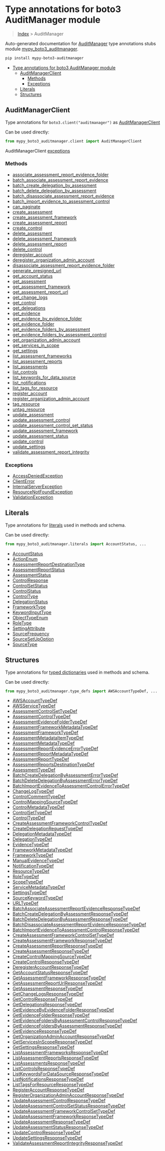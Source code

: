 # Type annotations for boto3 AuditManager module

> [Index](../index.md) > AuditManager

Auto-generated documentation for [AuditManager](https://boto3.amazonaws.com/v1/documentation/api/latest/reference/services/auditmanager.html#AuditManager)
type annotations stubs module [mypy_boto3_auditmanager](https://pypi.org/project/mypy-boto3-auditmanager/).

```bash
pip install mypy-boto3-auditmanager
```

- [Type annotations for boto3 AuditManager module](#type-annotations-for-boto3-auditmanager-module)
  - [AuditManagerClient](#auditmanagerclient)
    - [Methods](#methods)
    - [Exceptions](#exceptions)
  - [Literals](#literals)
  - [Structures](#structures)

## AuditManagerClient

Type annotations for  `boto3.client("auditmanager")` as [AuditManagerClient](./client.md)

Can be used directly:

```python
from mypy_boto3_auditmanager.client import AuditManagerClient
```


AuditManagerClient [exceptions](./client.md#exceptions)



### Methods
- [associate_assessment_report_evidence_folder](./client.md#associate-assessment-report-evidence-folder)
- [batch_associate_assessment_report_evidence](./client.md#batch-associate-assessment-report-evidence)
- [batch_create_delegation_by_assessment](./client.md#batch-create-delegation-by-assessment)
- [batch_delete_delegation_by_assessment](./client.md#batch-delete-delegation-by-assessment)
- [batch_disassociate_assessment_report_evidence](./client.md#batch-disassociate-assessment-report-evidence)
- [batch_import_evidence_to_assessment_control](./client.md#batch-import-evidence-to-assessment-control)
- [can_paginate](./client.md#can-paginate)
- [create_assessment](./client.md#create-assessment)
- [create_assessment_framework](./client.md#create-assessment-framework)
- [create_assessment_report](./client.md#create-assessment-report)
- [create_control](./client.md#create-control)
- [delete_assessment](./client.md#delete-assessment)
- [delete_assessment_framework](./client.md#delete-assessment-framework)
- [delete_assessment_report](./client.md#delete-assessment-report)
- [delete_control](./client.md#delete-control)
- [deregister_account](./client.md#deregister-account)
- [deregister_organization_admin_account](./client.md#deregister-organization-admin-account)
- [disassociate_assessment_report_evidence_folder](./client.md#disassociate-assessment-report-evidence-folder)
- [generate_presigned_url](./client.md#generate-presigned-url)
- [get_account_status](./client.md#get-account-status)
- [get_assessment](./client.md#get-assessment)
- [get_assessment_framework](./client.md#get-assessment-framework)
- [get_assessment_report_url](./client.md#get-assessment-report-url)
- [get_change_logs](./client.md#get-change-logs)
- [get_control](./client.md#get-control)
- [get_delegations](./client.md#get-delegations)
- [get_evidence](./client.md#get-evidence)
- [get_evidence_by_evidence_folder](./client.md#get-evidence-by-evidence-folder)
- [get_evidence_folder](./client.md#get-evidence-folder)
- [get_evidence_folders_by_assessment](./client.md#get-evidence-folders-by-assessment)
- [get_evidence_folders_by_assessment_control](./client.md#get-evidence-folders-by-assessment-control)
- [get_organization_admin_account](./client.md#get-organization-admin-account)
- [get_services_in_scope](./client.md#get-services-in-scope)
- [get_settings](./client.md#get-settings)
- [list_assessment_frameworks](./client.md#list-assessment-frameworks)
- [list_assessment_reports](./client.md#list-assessment-reports)
- [list_assessments](./client.md#list-assessments)
- [list_controls](./client.md#list-controls)
- [list_keywords_for_data_source](./client.md#list-keywords-for-data-source)
- [list_notifications](./client.md#list-notifications)
- [list_tags_for_resource](./client.md#list-tags-for-resource)
- [register_account](./client.md#register-account)
- [register_organization_admin_account](./client.md#register-organization-admin-account)
- [tag_resource](./client.md#tag-resource)
- [untag_resource](./client.md#untag-resource)
- [update_assessment](./client.md#update-assessment)
- [update_assessment_control](./client.md#update-assessment-control)
- [update_assessment_control_set_status](./client.md#update-assessment-control-set-status)
- [update_assessment_framework](./client.md#update-assessment-framework)
- [update_assessment_status](./client.md#update-assessment-status)
- [update_control](./client.md#update-control)
- [update_settings](./client.md#update-settings)
- [validate_assessment_report_integrity](./client.md#validate-assessment-report-integrity)




### Exceptions
- [AccessDeniedException](./client.md#accessdeniedexception)
- [ClientError](./client.md#clienterror)
- [InternalServerException](./client.md#internalserverexception)
- [ResourceNotFoundException](./client.md#resourcenotfoundexception)
- [ValidationException](./client.md#validationexception)










## Literals

Type annotations for [literals](./literals.md) used in methods and schema.

Can be used directly:

```python
from mypy_boto3_auditmanager.literals import AccountStatus, ...
```

- [AccountStatus](./literals.md#accountstatus)
- [ActionEnum](./literals.md#actionenum)
- [AssessmentReportDestinationType](./literals.md#assessmentreportdestinationtype)
- [AssessmentReportStatus](./literals.md#assessmentreportstatus)
- [AssessmentStatus](./literals.md#assessmentstatus)
- [ControlResponse](./literals.md#controlresponse)
- [ControlSetStatus](./literals.md#controlsetstatus)
- [ControlStatus](./literals.md#controlstatus)
- [ControlType](./literals.md#controltype)
- [DelegationStatus](./literals.md#delegationstatus)
- [FrameworkType](./literals.md#frameworktype)
- [KeywordInputType](./literals.md#keywordinputtype)
- [ObjectTypeEnum](./literals.md#objecttypeenum)
- [RoleType](./literals.md#roletype)
- [SettingAttribute](./literals.md#settingattribute)
- [SourceFrequency](./literals.md#sourcefrequency)
- [SourceSetUpOption](./literals.md#sourcesetupoption)
- [SourceType](./literals.md#sourcetype)




## Structures


Type annotations for [typed dictionaries](./type_defs.md) used in methods and schema.

Can be used directly:

```python
from mypy_boto3_auditmanager.type_defs import AWSAccountTypeDef, ...
```

- [AWSAccountTypeDef](./type_defs.md#awsaccounttypedef)
- [AWSServiceTypeDef](./type_defs.md#awsservicetypedef)
- [AssessmentControlSetTypeDef](./type_defs.md#assessmentcontrolsettypedef)
- [AssessmentControlTypeDef](./type_defs.md#assessmentcontroltypedef)
- [AssessmentEvidenceFolderTypeDef](./type_defs.md#assessmentevidencefoldertypedef)
- [AssessmentFrameworkMetadataTypeDef](./type_defs.md#assessmentframeworkmetadatatypedef)
- [AssessmentFrameworkTypeDef](./type_defs.md#assessmentframeworktypedef)
- [AssessmentMetadataItemTypeDef](./type_defs.md#assessmentmetadataitemtypedef)
- [AssessmentMetadataTypeDef](./type_defs.md#assessmentmetadatatypedef)
- [AssessmentReportEvidenceErrorTypeDef](./type_defs.md#assessmentreportevidenceerrortypedef)
- [AssessmentReportMetadataTypeDef](./type_defs.md#assessmentreportmetadatatypedef)
- [AssessmentReportTypeDef](./type_defs.md#assessmentreporttypedef)
- [AssessmentReportsDestinationTypeDef](./type_defs.md#assessmentreportsdestinationtypedef)
- [AssessmentTypeDef](./type_defs.md#assessmenttypedef)
- [BatchCreateDelegationByAssessmentErrorTypeDef](./type_defs.md#batchcreatedelegationbyassessmenterrortypedef)
- [BatchDeleteDelegationByAssessmentErrorTypeDef](./type_defs.md#batchdeletedelegationbyassessmenterrortypedef)
- [BatchImportEvidenceToAssessmentControlErrorTypeDef](./type_defs.md#batchimportevidencetoassessmentcontrolerrortypedef)
- [ChangeLogTypeDef](./type_defs.md#changelogtypedef)
- [ControlCommentTypeDef](./type_defs.md#controlcommenttypedef)
- [ControlMappingSourceTypeDef](./type_defs.md#controlmappingsourcetypedef)
- [ControlMetadataTypeDef](./type_defs.md#controlmetadatatypedef)
- [ControlSetTypeDef](./type_defs.md#controlsettypedef)
- [ControlTypeDef](./type_defs.md#controltypedef)
- [CreateAssessmentFrameworkControlTypeDef](./type_defs.md#createassessmentframeworkcontroltypedef)
- [CreateDelegationRequestTypeDef](./type_defs.md#createdelegationrequesttypedef)
- [DelegationMetadataTypeDef](./type_defs.md#delegationmetadatatypedef)
- [DelegationTypeDef](./type_defs.md#delegationtypedef)
- [EvidenceTypeDef](./type_defs.md#evidencetypedef)
- [FrameworkMetadataTypeDef](./type_defs.md#frameworkmetadatatypedef)
- [FrameworkTypeDef](./type_defs.md#frameworktypedef)
- [ManualEvidenceTypeDef](./type_defs.md#manualevidencetypedef)
- [NotificationTypeDef](./type_defs.md#notificationtypedef)
- [ResourceTypeDef](./type_defs.md#resourcetypedef)
- [RoleTypeDef](./type_defs.md#roletypedef)
- [ScopeTypeDef](./type_defs.md#scopetypedef)
- [ServiceMetadataTypeDef](./type_defs.md#servicemetadatatypedef)
- [SettingsTypeDef](./type_defs.md#settingstypedef)
- [SourceKeywordTypeDef](./type_defs.md#sourcekeywordtypedef)
- [URLTypeDef](./type_defs.md#urltypedef)
- [BatchAssociateAssessmentReportEvidenceResponseTypeDef](./type_defs.md#batchassociateassessmentreportevidenceresponsetypedef)
- [BatchCreateDelegationByAssessmentResponseTypeDef](./type_defs.md#batchcreatedelegationbyassessmentresponsetypedef)
- [BatchDeleteDelegationByAssessmentResponseTypeDef](./type_defs.md#batchdeletedelegationbyassessmentresponsetypedef)
- [BatchDisassociateAssessmentReportEvidenceResponseTypeDef](./type_defs.md#batchdisassociateassessmentreportevidenceresponsetypedef)
- [BatchImportEvidenceToAssessmentControlResponseTypeDef](./type_defs.md#batchimportevidencetoassessmentcontrolresponsetypedef)
- [CreateAssessmentFrameworkControlSetTypeDef](./type_defs.md#createassessmentframeworkcontrolsettypedef)
- [CreateAssessmentFrameworkResponseTypeDef](./type_defs.md#createassessmentframeworkresponsetypedef)
- [CreateAssessmentReportResponseTypeDef](./type_defs.md#createassessmentreportresponsetypedef)
- [CreateAssessmentResponseTypeDef](./type_defs.md#createassessmentresponsetypedef)
- [CreateControlMappingSourceTypeDef](./type_defs.md#createcontrolmappingsourcetypedef)
- [CreateControlResponseTypeDef](./type_defs.md#createcontrolresponsetypedef)
- [DeregisterAccountResponseTypeDef](./type_defs.md#deregisteraccountresponsetypedef)
- [GetAccountStatusResponseTypeDef](./type_defs.md#getaccountstatusresponsetypedef)
- [GetAssessmentFrameworkResponseTypeDef](./type_defs.md#getassessmentframeworkresponsetypedef)
- [GetAssessmentReportUrlResponseTypeDef](./type_defs.md#getassessmentreporturlresponsetypedef)
- [GetAssessmentResponseTypeDef](./type_defs.md#getassessmentresponsetypedef)
- [GetChangeLogsResponseTypeDef](./type_defs.md#getchangelogsresponsetypedef)
- [GetControlResponseTypeDef](./type_defs.md#getcontrolresponsetypedef)
- [GetDelegationsResponseTypeDef](./type_defs.md#getdelegationsresponsetypedef)
- [GetEvidenceByEvidenceFolderResponseTypeDef](./type_defs.md#getevidencebyevidencefolderresponsetypedef)
- [GetEvidenceFolderResponseTypeDef](./type_defs.md#getevidencefolderresponsetypedef)
- [GetEvidenceFoldersByAssessmentControlResponseTypeDef](./type_defs.md#getevidencefoldersbyassessmentcontrolresponsetypedef)
- [GetEvidenceFoldersByAssessmentResponseTypeDef](./type_defs.md#getevidencefoldersbyassessmentresponsetypedef)
- [GetEvidenceResponseTypeDef](./type_defs.md#getevidenceresponsetypedef)
- [GetOrganizationAdminAccountResponseTypeDef](./type_defs.md#getorganizationadminaccountresponsetypedef)
- [GetServicesInScopeResponseTypeDef](./type_defs.md#getservicesinscoperesponsetypedef)
- [GetSettingsResponseTypeDef](./type_defs.md#getsettingsresponsetypedef)
- [ListAssessmentFrameworksResponseTypeDef](./type_defs.md#listassessmentframeworksresponsetypedef)
- [ListAssessmentReportsResponseTypeDef](./type_defs.md#listassessmentreportsresponsetypedef)
- [ListAssessmentsResponseTypeDef](./type_defs.md#listassessmentsresponsetypedef)
- [ListControlsResponseTypeDef](./type_defs.md#listcontrolsresponsetypedef)
- [ListKeywordsForDataSourceResponseTypeDef](./type_defs.md#listkeywordsfordatasourceresponsetypedef)
- [ListNotificationsResponseTypeDef](./type_defs.md#listnotificationsresponsetypedef)
- [ListTagsForResourceResponseTypeDef](./type_defs.md#listtagsforresourceresponsetypedef)
- [RegisterAccountResponseTypeDef](./type_defs.md#registeraccountresponsetypedef)
- [RegisterOrganizationAdminAccountResponseTypeDef](./type_defs.md#registerorganizationadminaccountresponsetypedef)
- [UpdateAssessmentControlResponseTypeDef](./type_defs.md#updateassessmentcontrolresponsetypedef)
- [UpdateAssessmentControlSetStatusResponseTypeDef](./type_defs.md#updateassessmentcontrolsetstatusresponsetypedef)
- [UpdateAssessmentFrameworkControlSetTypeDef](./type_defs.md#updateassessmentframeworkcontrolsettypedef)
- [UpdateAssessmentFrameworkResponseTypeDef](./type_defs.md#updateassessmentframeworkresponsetypedef)
- [UpdateAssessmentResponseTypeDef](./type_defs.md#updateassessmentresponsetypedef)
- [UpdateAssessmentStatusResponseTypeDef](./type_defs.md#updateassessmentstatusresponsetypedef)
- [UpdateControlResponseTypeDef](./type_defs.md#updatecontrolresponsetypedef)
- [UpdateSettingsResponseTypeDef](./type_defs.md#updatesettingsresponsetypedef)
- [ValidateAssessmentReportIntegrityResponseTypeDef](./type_defs.md#validateassessmentreportintegrityresponsetypedef)
